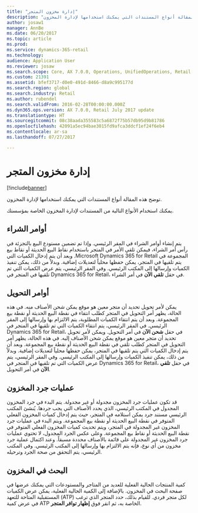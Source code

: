```yaml
---
title: "إدارة مخزون المتجر"
description: "توضح هذه المقالة أنواع المستندات التي يمكنك استخدامها لإدارة المخزون."
author: josaw1
manager: AnnBe
ms.date: 06/20/2017
ms.topic: article
ms.prod: 
ms.service: dynamics-365-retail
ms.technology: 
audience: Application User
ms.reviewer: josaw
ms.search.scope: Core, AX 7.0.0, Operations, UnifiedOperations, Retail
ms.custom: 21391
ms.assetid: bfef3717-d0e0-491d-8466-d8a9c995177d
ms.search.region: global
ms.search.industry: Retail
ms.author: rubendel
ms.search.validFrom: 2016-02-28T00:00:00.000Z
ms.dyn365.ops.version: AX 7.0.0, Retail July 2017 update
ms.translationtype: HT
ms.sourcegitcommit: 08c38aada355583c5a6872f75b57db95d9b81786
ms.openlocfilehash: 42091a5ec94bae3015fd9afca3ddcf1ef24f6eb4
ms.contentlocale: ar-sa
ms.lasthandoff: 07/27/2017

---
```


# <a name="manage-store-inventory"></a>إدارة مخزون المتجر

[!include[banner](includes/banner.md)]


توضح هذه المقالة أنواع المستندات التي يمكنك استخدامها لإدارة المخزون.

يمكنك استخدام الأنواع التالية من المستندات لإدارة المخزون الخاصة بمؤسستك.

## <a name="purchase-orders"></a>أوامر الشراء
يتم إنشاء أوامر الشراء في المقر الرئيسي. ‏‫وإذا تم تضمين مستودع البيع بالتجزئة في رأس أمر الشراء، فيمكن تلقي الأمر في المتجر باستخدام نقاط البيع الحديثة أو نقاط بيع المجموعة في Microsoft Dynamics 365 for Retail. وبعد أن يتم إدخال الكميات التي يتم تلقيها في المتجر، يمكن حفظها محلياً لتعديلات إضافية.‬ وبدلاً من ذلك، يمكن تنفيذ الكميات وإرسالها إلى المكتب الرئيسي. وفي المقر الرئيسي، يتم عرض الكميات التي تم تلقيها في المتجر في Dynamics 365 for Retail، في حقل **تلقي الآن** في أمر الشراء.

## <a name="transfer-orders"></a>أوامر التحويل
يمكن لأمر تحويل تحديد أن متجر معين هو موقع يمكن شحن الأصناف منه. في هذه الحالة، يظهر أمر التحويل في المتجر كطلب انتقاء في نقطة البيع الحديثة أو نقطة بيع المجموعة. وبعد أن يتم انتقاء الكميات المطلوبة، يتم الالتزام بها وإرسالها إلى المقر الرئيسي.‬ في المقر الرئيسي، يتم انتقاء الكميات التي تم تلقيها في المتجر في Dynamics 365 for Retail، في حقل **شحن الآن** في أمر التحويل. ويمكن لأمر تحويل تحديد أن متجر معين هو موقع يمكن شحن الأصناف إليه. في هذه الحالة، يظهر أمر التحويل في المتجر كطلب تلقي في نقطة البيع الحديثة أو نقطة بيع المجموعة. وبعد أن يتم إدخال الكميات التي يتم تلقيها في المتجر، يمكن حفظها محلياً لتعديلات إضافية.‬ وبدلاً من ذلك، يمكن تنفيذ الكميات وإرسالها إلى المكتب الرئيسي. وفي المقر الرئيسي، يتم عرض الكميات التي تم تلقيها في المتجر في Dynamics 365 for Retail، في حقل **تلقي الآن** في أمر التحويل.

## <a name="stock-counts"></a>عمليات جرد المخزون
قد تكون عمليات جرد المخزون مجدولة أو غير مجدولة. يتم البدء في جرد المخزون المجدول في المكتب الرئيسي، الذي يحدد الأصناف التي يجب جردها. يُنشئ المكتب الرئيسي مستند جرد يمكن استلامه في المتجر، حيث يتم إدخال كميات المخزون الفعلي المتوفر في نقطة البيع الحديثة أو نقطة بيع المجموعة. ويتم البدء في عمليات جرد المخزون غير المجدولة في المتجر، ويتم تحديث كميات المخزون الفعلي المتوفر في نقطة البيع الحديثة أو نقاط بيع المجموعة. وعلى عكس الجرد المجدول، لا تحتوي عمليات جرد المخزون غير المجدولة على قائمة بالأصناف محددة مسبقاً.‬ وعند اكتمال عملية جرد مخزون من أي نوع، فإنه يتم الالتزام بها وإرسالها إلى المكتب الرئيسي. وفي المكتب الرئيسي، يتم التحقق من صحة الجرد وترحيله.

## <a name="inventory-lookup"></a>البحث في المخزون
كمية المنتجات الحالية الفعلية للعديد من المتاجر والمستودعات التي يمكنك عرضها في صفحة البحث في المخزون. بالإضافة إلى الكمية الحالية الفعلية، يمكن عرض الكميات المستقبلية المتاحة للتعهد (ATP) لكل متجر فردي. للقيام بذلك، حدد المتجر الذي ترغب في عرض كمية ATP الخاصة به، ثم انقر فوق **إظهار توافر المتجر‬**.





